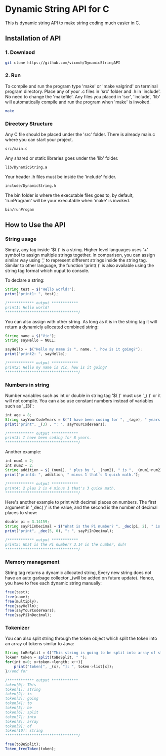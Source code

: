 # Dynamic String API for C

This is dynamic string API to make string coding much easier in C.

## Installation of API

### 1. Downlaod

```Bash
git clone https://github.com/vicmoh/DynamicStringAPI
```

### 2. Run

To compile and run the program type 'make' or 'make valgrind' on terminal program directory.
Place any of your .c files in 'src' folder and .h in 'include'.
No need to change the 'makefile'.
Any files you placed in 'scr', 'include', 'lib' will automatically compile and run the program when 'make' is invoked.

```bash
make
```

### Directory Structure

Any C file should be placed under the 'src' folder.
There is already main.c where you can start your project.

```Bash
src/main.c
```

Any shared or static libraries goes under the 'lib' folder.

```Bash
lib/DynamicString.a
```

Your header .h files must be inside the 'include' folder.

```Bash
include/DynamicString.h
```

The bin folder is where the executable files goes to,
by default, 'runProgram' will be your executable when 'make' is invoked.

```Bash
bin/runProgam
```

## How to Use the API

### String usage

Simply, any tag inside '$( )' is a string.
Higher level languages uses '+' symbol to assign multiple strings together.
In comparison, you can assign similar way using ',' to represent different strings inside the string tag.
Similar to other language, the function 'print( )' is also available using the string tag format which ouput to console.

To declare a string:

```javascript
String test = $("Hello world!");
print("print1: ", test);

/************ output ************
print1: Hello world!
*********************************/
```

You can also assign with other string. As long as it is in the string tag it will return a dynamicly allocated combined string:
```javascript
String name = $("Vic");
String sayHello = NULL;

sayHello = $("Hello my name is ", name, ", how is it going?");
print("print2: ", sayHello);

/************ output ************
print2: Hello my name is Vic, how is it going?
*********************************/
```
### Numbers in string

Number variables such as int or double in string tag '$( )' must use '\_( )' or it will not compile.
You can also use constant numbers instead of variables such as '\_(3)':
```javascript
int age = 8;
String sayYourCodeYears = $("I have been coding for ", _(age), " years.");
print("print", _(3) , ": ", sayYourCodeYears); 

/************ output ************
print3: I have been coding for 8 years.
*********************************/
```

Another example:
```javascript
int num1 = 2;
int num2 = 2;
String addition = $(_(num1), " plus by ", _(num2), " is ", _(num1+num2));
print("print4: ", addition, " minus 1 that's 3 quick math.");

/************ output ************
print4: 2 plus 2 is 4 minus 1 that's 3 quick math.
*********************************/
```

Here's another example to print with decimal places on numbers.
The first argument in '\_dec( )' is the value, and the second is the number of decimal places to show:
```javascript
double pi = 3.14159;
String sayPiInDecimal = $("What is the Pi number? ", _dec(pi, 2), " is the number, duh!");
print("print", _dec(5, 0), ": ", sayPiInDecimal);

/************ output ************
print5: What is the Pi number? 3.14 is the number, duh!
*********************************/
```

### Memory management

String tag returns a dynamic allocated string,
Every new string does not have an auto garbage collector _(will be added on future update).
Hence, you have to free each dynamic string manually:
```javascript
free(test);
free(name);
free(multiply);
free(sayHello);
free(sayYourCodeYears);
free(sayPiInDecimal);
```

### Tokenizer

You can also split string through the token object
which split the token into an array of tokens similar to Java:
```javascript
String toBeSplit = $("This string is going to be split into array of string");
Token* token = split(toBeSplit, " ");
for(int x=0; x<token->length; x++){
    print("token[", _(x), "]: ", token->list[x]);
}//end for

/************ output ************
token[0]: This
token[1]: string
token[2]: is
token[3]: going
token[4]: to
token[5]: be
token[6]: split
token[7]: into
token[8]: array
token[9]: of
token[10]: string
*********************************/

free(toBeSplit);
Token_freeToken(token);
```
